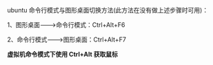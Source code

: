 ubuntu 命令行模式与图形桌面切换方法(此方法在没有做上述步骤时可用)：

1、图形桌面--->命令行模式：Ctrl+Alt+F6

2、命令行模式--->图形桌面：Ctrl+Alt+F7

**虚拟机命令模式下使用 Ctrl+Alt 获取鼠标**

